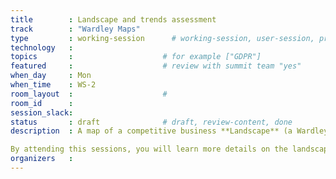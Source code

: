 ```yaml
---
title        : Landscape and trends assessment
track        : "Wardley Maps"
type         : working-session      # working-session, user-session, product-session
technology   :
topics       :                    # for example ["GDPR"]
featured     :                    # review with summit team "yes"
when_day     : Mon
when_time    : WS-2
room_layout  :                    #
room_id      : 
session_slack: 
status       : draft              # draft, review-content, done
description  : A map of a competitive business **Landscape** (a Wardley map) is visual and context-specific where the anchor is the User being served and their corresponding needs. The map contains a value chain — capabilities necessary to fulfill the needs, arranged according to their dependency relationships.

By attending this sessions, you will learn more details on the landscape and corresponding trends assessment, the position of the capabilities on the Wardley map and more information related to the topic. 
organizers   : 
---
```



<!--(add intro)

## WHY

(...)

## What

(...)

## Outcomes

(...)

## References

(...)


## Previous-->
